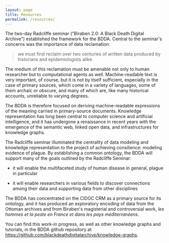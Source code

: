 ```yaml
---
layout: page
title: Resources
permalink: /resources/
---
```

The two-day Radcliffe seminar ("Biraben 2.0: A Black Death Digital Archive") established the framework for the BDDA.  Central to the seminar's concerns was the importance of data reclamation:

>    we must first reclaim over two centuries of written data produced by historians and epidemiologists alike.

The medium of this reclamation must be amenable not only to human researcher but to computational agents as well.  Machine-readable text is very important, of course, but it is not by itself sufficient, especially in the case of primary sources, which come in a variety of languages, some of them archaic or obscure, and many of which are, like many historical accounts, unreliable to varying degrees.

The BDDA is therefore focused on deriving machine-readable expressions of the meaning carried in primary-source documents.  Knowledge representation has long been central to computer science and artificial intelligence, and it has undergone a renaissance in recent years with the emergence of the semantic web, linked open data, and infrastructures for knowledge graphs.

The Radcliffe seminar illuminated the centrality of data modeling and knowledge representation to the project of achieving consilience:  modeling evidence of plague.  By establishing a common ontology, the BDDA will support many of the goals outlined by the Radcliffe Seminar:
  
* it will enable the multifaceted study of human disease in general, plague in particular

* it will enable researchers in various fields to discover connections among their data and supporting data from other disciplines

The BDDA has concentrated on the CIDOC CRM as a primary source for its ontology, and it has produced an exploratory encoding of data from the Ottoman archives and from Biraben's magisterial and controversial work, *les hommes et la peste en France et dans les pays méditerranéens*. 

You can find this work-in progress, as well as other knowledge graphs and tutorials, in the BDDA github repository at <https://github.com/blackdeathdigitalarchive/knowledge-graphs>.
